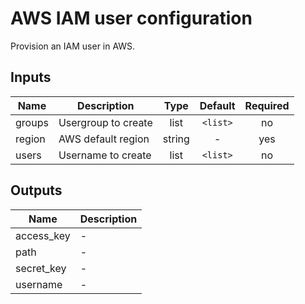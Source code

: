 # AWS IAM user configuration

Provision an IAM user in AWS.

## Inputs

| Name | Description | Type | Default | Required |
|------|-------------|:----:|:-----:|:-----:|
| groups | Usergroup to create | list | `<list>` | no |
| region | AWS default region | string | - | yes |
| users | Username to create | list | `<list>` | no |

## Outputs

| Name | Description |
|------|-------------|
| access\_key | - |
| path | - |
| secret\_key | - |
| username | - |

